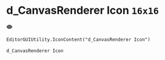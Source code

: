 # d_CanvasRenderer Icon `16x16`
<img src="/img/d_CanvasRenderer%20Icon.png" width=16 height=16>

``` CSharp
EditorGUIUtility.IconContent("d_CanvasRenderer Icon")
```
```
d_CanvasRenderer Icon
```
